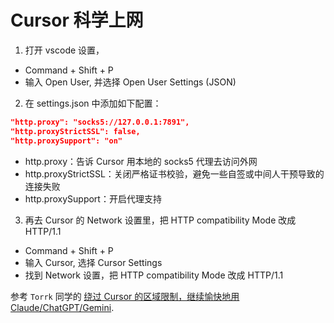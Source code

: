 # Cursor 科学上网

1. 打开 vscode 设置，
- Command + Shift + P
- 输入 Open User, 并选择 Open User Settings (JSON)

2. 在 settings.json 中添加如下配置：

```json
"http.proxy": "socks5://127.0.0.1:7891",
"http.proxyStrictSSL": false,
"http.proxySupport": "on"
```

- http.proxy：告诉 Cursor 用本地的 socks5 代理去访问外网
- http.proxyStrictSSL：关闭严格证书校验，避免一些自签或中间人干预导致的连接失败
- http.proxySupport：开启代理支持

3. 再去 Cursor 的 Network 设置里，把 HTTP compatibility Mode 改成 HTTP/1.1
- Command + Shift + P
- 输入 Cursor, 选择 Cursor Settings
- 找到 Network 设置，把 HTTP compatibility Mode 改成 HTTP/1.1

参考 `Torrk` 同学的 [绕过 Cursor 的区域限制，继续愉快地用 Claude/ChatGPT/Gemini](https://zhuanlan.zhihu.com/p/1932100147107574476).